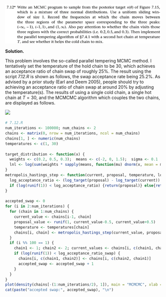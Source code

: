<p>
  <img src="img/7.12-P.png">
</p>

**Solution.**

This problem involves the so-called parallel tempering MCMC method. I
tentatively set the temperature of the hold chain to be 30, which
achieves an acceptance ratio of chain swap of roughly 25%. The result
using the script *7.12.R* is shown as follows, the swap acceptance rate
being 25.2%. As advised by a prior study (Earl and Deem 2005), people
should try to achieving an acceptance ratio of chain swap at around 20%
by adjusting the temperature(s). The results of using a single cold
chain, a single hot chain at $T = 30$, and the MCMCMC algorithm which
couples the two chains, are displayed as follows.

<p>
  <img src="img/7.12-1.png">
</p>

```R
# 7.12.R
num_iterations <- 100000; num_chains <- 2
chains <- matrix(0, nrow = num_iterations, ncol = num_chains)
chains[1, ] <- numeric(num_chains)
temperatures <- c(1, 30) 

target_distribution <- function(x) {
  weights <- c(0.2, 0.5, 0.3);  means <- c(-2, 0, 1.5);  sigma <- 0.1
  lnl <- log(sum(weights * sapply(means, function(mu) dnorm(x, mean = mu, sd = sigma))))
}
metropolis_hastings_step <- function(current, proposal, temperature, log_target) {
  log_acceptance_ratio <- (log_target(proposal) - log_target(current)) / temperature
  if (log(runif(1)) < log_acceptance_ratio) {return(proposal)} else{return(current)}
}

accepted_swap <- 0
for (i in 2:num_iterations) {
  for (chain in 1:num_chains) {
    current_value <- chains[i-1, chain]
    proposal_value <- runif(1, current_value-0.5, current_value+0.5)
    temperature <- temperatures[chain]
    chains[i, chain] <- metropolis_hastings_step(current_value, proposal_value, temperature, target_distribution)
  }
  if (i %% 100 == 1) {
    chain1 <- 1; chain2 <- 2; current_values <- chains[i, c(chain1, chain2)]
    if (log(runif(1)) < log_acceptance_ratio_swap) {
      chains[i, c(chain1, chain2)] <- chains[i, c(chain2, chain1)]
      accepted_swap <- accepted_swap + 1
    }
  }
}
plot(density(chains[-(1:num_iterations/2), 1]), main = "MCMCMC", xlab = "", col = "purple", xlim=c(-5,5))
cat(paste("accepted swap:", accepted_swap), "\n")
```
